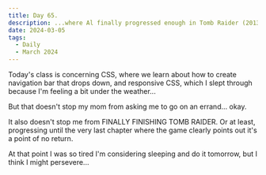 ```yaml
---
title: Day 65.
description: ...where Al finally progressed enough in Tomb Raider (2013) to finish it.
date: 2024-03-05
tags: 
  - Daily
  - March 2024
---
```


Today's class is concerning CSS, where we learn about how to create navigation bar that drops down, and responsive CSS, which I slept through because I'm feeling a bit under the weather...

But that doesn't stop my mom from asking me to go on an errand... okay.

It also doesn't stop me from FINALLY FINISHING TOMB RAIDER. Or at least, progressing until the very last chapter where the game clearly points out it's a point of no return.

At that point I was so tired I'm considering sleeping and do it tomorrow, but I think I might persevere...